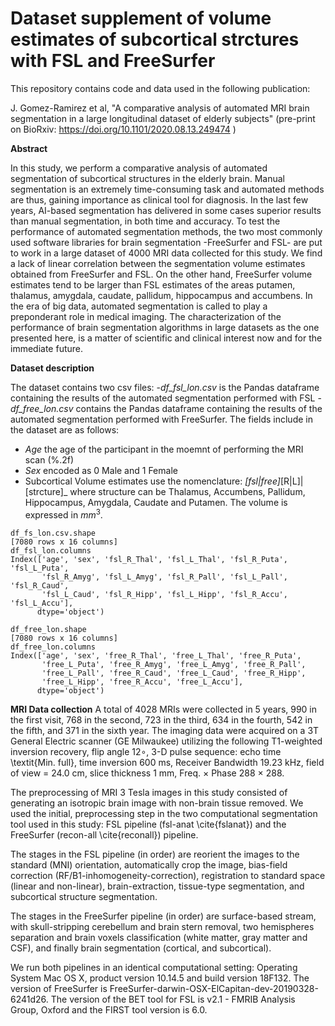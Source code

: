 # Dataset supplement of volume estimates of subcortical strctures with FSL and FreeSurfer
This repository contains code and data used in the following publication:

J. Gomez-Ramirez et al, "A comparative analysis of automated MRI brain segmentation in a large longitudinal dataset of elderly subjects" (pre-print on BioRxiv: https://doi.org/10.1101/2020.08.13.249474 )

**Abstract**

In this study, we perform a comparative analysis of automated segmentation of subcortical structures in the elderly brain. Manual segmentation is an extremely time-consuming task and automated methods are thus, gaining importance as clinical tool for diagnosis. In the last few years, AI-based segmentation has delivered in some cases superior results than manual segmentation, in both time and accuracy. 
To test the performance of automated segmentation methods, the two most commonly used software libraries for brain segmentation -FreeSurfer and FSL- are put to work in a large dataset of 4000 MRI data collected for this study.
We find a lack of linear correlation between the segmentation volume estimates obtained from FreeSurfer and FSL. On the other hand, FreeSurfer volume estimates tend to be larger than FSL estimates of the areas putamen, thalamus, amygdala, caudate, pallidum, hippocampus and accumbens.
In the era of big data, automated segmentation is called to play a preponderant role in medical imaging. The characterization of the performance of brain segmentation algorithms in large datasets as the one presented here, is a matter of scientific and clinical interest now and for the immediate future. 

**Dataset description**

The dataset contains two csv files: 
-*df_fsl_lon.csv* is the Pandas dataframe containing the results of the automated segmentation performed with FSL 
-*df_free_lon.csv* contains the  Pandas dataframe containing the results of the automated segmentation performed with FreeSurfer. 
The fields include in the dataset are as follows:
- _Age_ the age of the participant in the moemnt of performing the MRI scan (%.2f)
- _Sex_ encoded as 0 Male and 1 Female
- Subcortical Volume estimates use the nomenclature: _[fsl|free]_[R|L]|[strcture]_ where structure can be Thalamus, Accumbens, Pallidum, Hippocampus, Amygdala, Caudate and Putamen. The volume is expressed in  $mm^3$.

```
df_fs_lon.csv.shape
[7080 rows x 16 columns]
df_fsl_lon.columns
Index(['age', 'sex', 'fsl_R_Thal', 'fsl_L_Thal', 'fsl_R_Puta', 'fsl_L_Puta',
       'fsl_R_Amyg', 'fsl_L_Amyg', 'fsl_R_Pall', 'fsl_L_Pall', 'fsl_R_Caud',
       'fsl_L_Caud', 'fsl_R_Hipp', 'fsl_L_Hipp', 'fsl_R_Accu', 'fsl_L_Accu'],
      dtype='object')
      
df_free_lon.shape
[7080 rows x 16 columns] 
df_free_lon.columns
Index(['age', 'sex', 'free_R_Thal', 'free_L_Thal', 'free_R_Puta',
       'free_L_Puta', 'free_R_Amyg', 'free_L_Amyg', 'free_R_Pall',
       'free_L_Pall', 'free_R_Caud', 'free_L_Caud', 'free_R_Hipp',
       'free_L_Hipp', 'free_R_Accu', 'free_L_Accu'],
      dtype='object')
```   
**MRI Data collection**
A total of 4028 MRIs were collected in 5 years, 990 in the first visit, 768 in the second, 723 in the third, 634 in the fourth, 542 in the fifth, and 371 in the sixth year. The imaging data were acquired on a 3T General Electric scanner (GE Milwaukee) utilizing the following T1-weighted inversion recovery, flip angle $12\circ$, 3-D pulse sequence: echo time \textit{Min. full}, time inversion 600 ms, Receiver Bandwidth 19.23 kHz, field of view = 24.0 cm, slice thickness 1 mm, Freq. $\times$ Phase 288 $\times$ 288.

The preprocessing of MRI 3 Tesla images in this study consisted of generating an isotropic brain image with non-brain tissue removed. We used the initial, preprocessing step in the two computational segmentation tool used in this study: FSL pipeline (fsl-anat \cite{fslanat}) and the FreeSurfer (recon-all \cite{reconall}) pipeline. 

The stages in the FSL pipeline (in order) are reorient the images to the standard (MNI) orientation, automatically crop the image, bias-field correction (RF/B1-inhomogeneity-correction), registration to standard space (linear and non-linear), brain-extraction, tissue-type segmentation, and subcortical structure segmentation. 

The stages in the FreeSurfer pipeline (in order) are surface-based stream, with skull-stripping cerebellum and brain stern removal, two hemispheres separation and brain voxels classification (white matter, gray matter and CSF), and finally brain segmentation (cortical, and subcortical). 

We run both pipelines in an identical computational setting: Operating System Mac OS X, product version 10.14.5 and build version 18F132. The version of FreeSurfer is FreeSurfer-darwin-OSX-ElCapitan-dev-20190328-6241d26. The version of the BET tool for FSL is v2.1 - FMRIB Analysis Group, Oxford and the FIRST tool version is 6.0.
